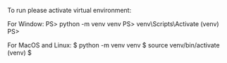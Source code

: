 To run please activate virtual environment:

For Window:
PS> python -m venv venv
PS> venv\Scripts\Activate
(venv) PS>

For MacOS and Linux:
$ python -m venv venv
$ source venv/bin/activate
(venv) $
